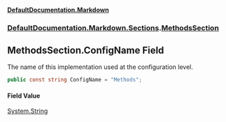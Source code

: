 #### [DefaultDocumentation\.Markdown](../../../../index.md 'index')
### [DefaultDocumentation\.Markdown\.Sections](../../../../index.md#DefaultDocumentation.Markdown.Sections 'DefaultDocumentation\.Markdown\.Sections').[MethodsSection](index.md 'DefaultDocumentation\.Markdown\.Sections\.MethodsSection')

## MethodsSection\.ConfigName Field

The name of this implementation used at the configuration level\.

```csharp
public const string ConfigName = "Methods";
```

#### Field Value
[System\.String](https://docs.microsoft.com/en-us/dotnet/api/System.String 'System\.String')